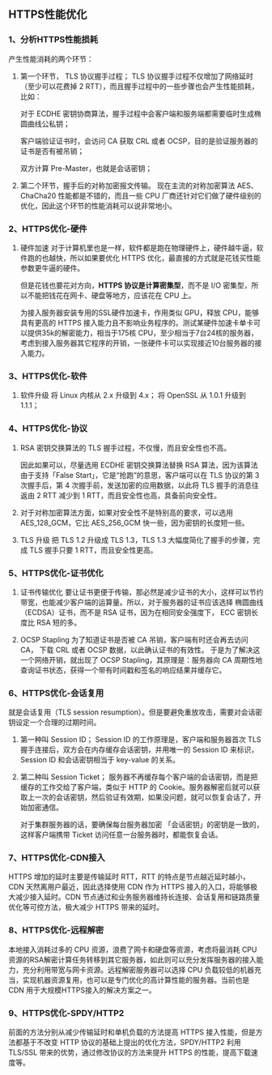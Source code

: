 ## HTTPS性能优化

### 1、分析HTTPS性能损耗
产生性能消耗的两个环节：

1. 第一个环节， TLS 协议握手过程；
TLS 协议握手过程不仅增加了网络延时（至少可以花费掉 2 RTT），而且握手过程中的一些步骤也会产生性能损耗，比如：

    对于 ECDHE 密钥协商算法，握手过程中会客户端和服务端都需要临时生成椭圆曲线公私钥；
    
    客户端验证证书时，会访问 CA 获取 CRL 或者 OCSP，目的是验证服务器的证书是否有被吊销；

    双方计算 Pre-Master，也就是会话密钥；

2. 第二个环节，握手后的对称加密报文传输。
    现在主流的对称加密算法 AES、ChaCha20 性能都是不错的，而且一些 CPU 厂商还针对它们做了硬件级别的优化，因此这个环节的性能消耗可以说非常地小。

### 2、HTTPS优化-硬件
1. 硬件加速
    对于计算机里也是一样，软件都是跑在物理硬件上，硬件越牛逼，软件跑的也越快，所以如果要优化 HTTPS 优化，最直接的方式就是花钱买性能参数更牛逼的硬件。

    但是花钱也要花对方向，**HTTPS 协议是计算密集型**，而不是 I/O 密集型，所以不能把钱花在网卡、硬盘等地方，应该花在 CPU 上。

    为接入服务器安装专用的SSL硬件加速卡，作用类似 GPU，释放 CPU，能够具有更高的 HTTPS 接入能力且不影响业务程序的。测试某硬件加速卡单卡可以提供35k的解密能力，相当于175核 CPU，至少相当于7台24核的服务器，考虑到接入服务器其它程序的开销，一张硬件卡可以实现接近10台服务器的接入能力。


### 3、HTTPS优化-软件
1. 软件升级
    将 Linux 内核从 2.x 升级到 4.x；
    将 OpenSSL 从 1.0.1 升级到 1.1.1；

### 4、HTTPS优化-协议
1. RSA 密钥交换算法的 TLS 握手过程，不仅慢，而且安全性也不高。

    因此如果可以，尽量选用 ECDHE 密钥交换算法替换 RSA 算法，因为该算法由于支持「False Start」，它是“抢跑”的意思，客户端可以在 TLS 协议的第 3 次握手后，第 4 次握手前，发送加密的应用数据，以此将 TLS 握手的消息往返由 2 RTT 减少到 1 RTT，而且安全性也高，具备前向安全性。
    
1. 对于对称加密算法方面，如果对安全性不是特别高的要求，可以选用 AES_128_GCM，它比 AES_256_GCM 快一些，因为密钥的长度短一些。

2. TLS 升级
    把 TLS 1.2 升级成 TLS 1.3，TLS 1.3 大幅度简化了握手的步骤，完成 TLS 握手只要 1 RTT，而且安全性更高。


### 5、HTTPS优化-证书优化
1. 证书传输优化
要让证书更便于传输，那必然是减少证书的大小，这样可以节约带宽，也能减少客户端的运算量。所以，对于服务器的证书应该选择 椭圆曲线（ECDSA）证书，而不是 RSA 证书，因为在相同安全强度下， ECC 密钥长度比 RSA 短的多。 

2. OCSP Stapling
    为了知道证书是否被 CA 吊销，客户端有时还会再去访问 CA， 下载 CRL 或者 OCSP 数据，以此确认证书的有效性。
于是为了解决这一个网络开销，就出现了 OCSP Stapling，其原理是：服务器向 CA 周期性地查询证书状态，获得一个带有时间戳和签名的响应结果并缓存它。

### 6、HTTPS优化-会话复用

就是会话复用（TLS session resumption）。但是要避免重放攻击，需要对会话密钥设定一个合理的过期时间。

1. 第一种叫 Session ID；
Session ID 的工作原理是，客户端和服务器首次 TLS 握手连接后，双方会在内存缓存会话密钥，并用唯一的 Session ID 来标识，Session ID 和会话密钥相当于 key-value 的关系。

1. 第二种叫 Session Ticket；
服务器不再缓存每个客户端的会话密钥，而是把缓存的工作交给了客户端，类似于 HTTP 的 Cookie。服务器解密后就可以获取上一次的会话密钥，然后验证有效期，如果没问题，就可以恢复会话了，开始加密通信。

    对于集群服务器的话，要确保每台服务器加密 「会话密钥」的密钥是一致的，这样客户端携带 Ticket 访问任意一台服务器时，都能恢复会话。

### 7、HTTPS优化-CDN接入

HTTPS 增加的延时主要是传输延时 RTT，RTT 的特点是节点越近延时越小，CDN 天然离用户最近，因此选择使用 CDN 作为 HTTPS 接入的入口，将能够极大减少接入延时。CDN 节点通过和业务服务器维持长连接、会话复用和链路质量优化等可控方法，极大减少 HTTPS 带来的延时。

### 8、HTTPS优化-远程解密

本地接入消耗过多的 CPU 资源，浪费了网卡和硬盘等资源，考虑将最消耗 CPU 资源的RSA解密计算任务转移到其它服务器，如此则可以充分发挥服务器的接入能力，充分利用带宽与网卡资源。远程解密服务器可以选择 CPU 负载较低的机器充当，实现机器资源复用，也可以是专门优化的高计算性能的服务器。当前也是 CDN 用于大规模HTTPS接入的解决方案之一。

### 9、HTTPS优化-SPDY/HTTP2

前面的方法分别从减少传输延时和单机负载的方法提高 HTTPS 接入性能，但是方法都基于不改变 HTTP 协议的基础上提出的优化方法，SPDY/HTTP2 利用 TLS/SSL 带来的优势，通过修改协议的方法来提升 HTTPS 的性能，提高下载速度等。

